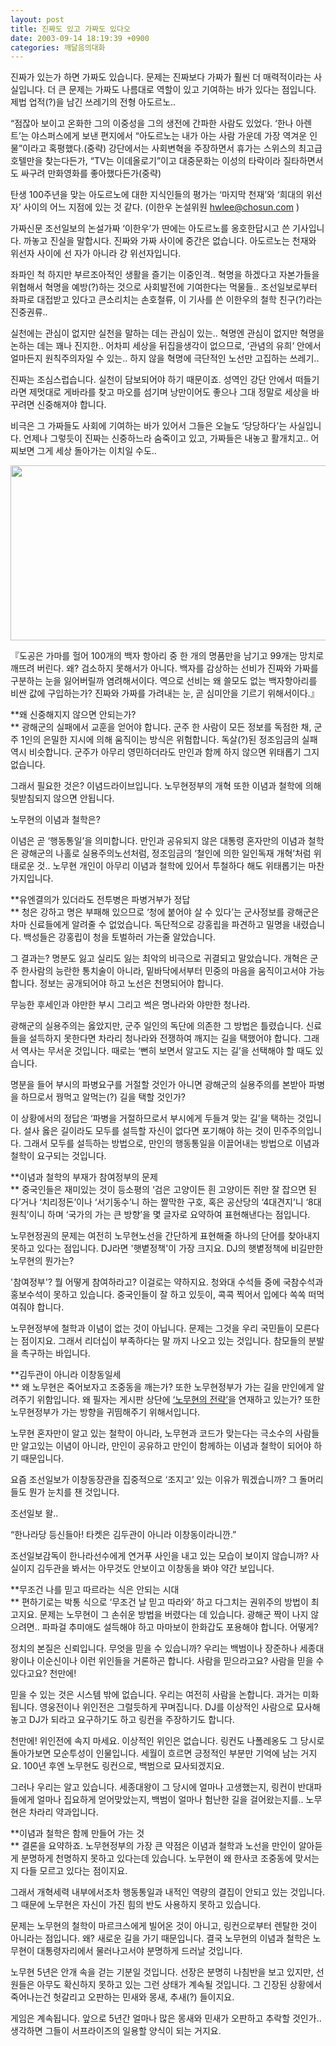 ```yaml
---
layout: post
title: 진짜도 있고 가짜도 있다오
date: 2003-09-14 18:19:39 +0900
categories: 깨달음의대화
---
```

진짜가 있는가 하면 가짜도 있습니다. 문제는 진짜보다 가짜가 훨씬 더 매력적이라는 사실입니다. 더 큰 문제는 가짜도 나름대로 역할이 있고 기여하는 바가 있다는 점입니다. 제법 업적(?)을 남긴 쓰레기의 전형 아도르노..

“점잖아 보이고 온화한 그의 이중성을 그의 생전에 간파한 사람도 있었다. ‘한나 아렌트’는 야스퍼스에게 보낸 편지에서 “아도르노는 내가 아는 사람 가운데 가장 역겨운 인물”이라고 혹평했다.(중략) 강단에서는 사회변혁을 주장하면서 휴가는 스위스의 최고급 호텔만을 찾는다든가, “TV는 이데올로기”이고 대중문화는 이성의 타락이라 질타하면서도 싸구려 만화영화를 좋아했다든가(중략) 

탄생 100주년을 맞는 아도르노에 대한 지식인들의 평가는 ‘마지막 천재’와 ‘희대의 위선자’ 사이의 어느 지점에 있는 것 같다. (이한우 논설위원 hwlee@chosun.com ) 

가짜신문 조선일보의 논설가짜 ‘이한우’가 딴에는 아도르노를 옹호한답시고 쓴 기사입니다. 까놓고 진실을 말합시다. 진짜와 가짜 사이에 중간은 없습니다. 아도르노는 천재와 위선자 사이에 선 자가 아니라 걍 위선자입니다. 

좌파인 척 하지만 부르조아적인 생활을 즐기는 이중인격.. 혁명을 하겠다고 자본가들을 위협해서 혁명을 예방(?)하는 것으로 사회발전에 기여한다는 먹물들.. 조선일보로부터 좌파로 대접받고 있다고 큰소리치는 손호철류, 이 기사를 쓴 이한우의 철학 친구(?)라는 진중권류.. 

실천에는 관심이 없지만 실천을 말하는 데는 관심이 있는.. 혁명엔 관심이 없지만 혁명을 논하는 데는 꽤나 진지한.. 어차피 세상을 뒤집을생각이 없으므로, ‘관념의 유희’ 안에서 얼마든지 원칙주의자일 수 있는.. 하지 않을 혁명에 극단적인 노선만 고집하는 쓰레기..

진짜는 조심스럽습니다. 실천이 담보되어야 하기 때문이죠. 성역인 강단 안에서 떠들기라면 제멋대로 게바라를 찾고 마오를 섬기며 낭만이어도 좋으나 그대 정말로 세상을 바꾸려면 신중해져야 합니다. 

비극은 그 가짜들도 사회에 기여하는 바가 있어서 그들은 오늘도 ‘당당하다’는 사실입니다. 언제나 그렇듯이 진짜는 신중하느라 숨죽이고 있고, 가짜들은 내놓고 활개치고.. 어찌보면 그게 세상 돌아가는 이치일 수도.. 

<p align="center">
  <img src="http://drkimz.com/technote/board/KDR/upimg/1063590778.jpg" width="507" height="280" border="0" />
</p>

<p align="left">
  『도공은 가마를 헐어 100개의 백자 항아리 중 한 개의 명품만을 남기고 99개는 망치로 깨뜨려 버린다. 왜? 검소하지 못해서가 아니다. 백자를 감상하는 선비가 진짜와 가짜를 구분하는 눈을 잃어버릴까 염려해서이다. 역으로 선비는 왜 쓸모도 없는 백자항아리를 비싼 값에 구입하는가? 진짜와 가짜를 가려내는 눈, 곧 심미안을 기르기 위해서이다.』
</p>

**왜 신중해지지 않으면 안되는가?  
** 광해군의 실패에서 교훈을 얻어야 합니다. 군주 한 사람이 모든 정보를 독점한 채, 군주 1인의 은밀한 지시에 의해 움직이는 방식은 위험합니다. 독살(?)된 정조임금의 실패 역시 비슷합니다. 군주가 아무리 영민하더라도 만인과 함께 하지 않으면 위태롭기 그지없습니다. 

그래서 필요한 것은? 이념드라이브입니다. 노무현정부의 개혁 또한 이념과 철학에 의해 뒷받침되지 않으면 안됩니다.

노무현의 이념과 철학은? 

이념은 곧 ‘행동통일’을 의미합니다. 만인과 공유되지 않은 대통령 혼자만의 이념과 철학은 광해군의 나홀로 실용주의노선처럼, 정조임금의 ‘철인에 의한 일인독재 개혁’처럼 위태로운 것.. 노무현 개인이 아무리 이념과 철학에 있어서 투철하다 해도 위태롭기는 마찬가지입니다. 

**유엔결의가 있더라도 전투병은 파병거부가 정답  
** 청은 강하고 명은 부패해 있으므로 ‘청에 붙어야 살 수 있다’는 군사정보를 광해군은 차마 신료들에게 알려줄 수 없었습니다. 독단적으로 강홍립을 파견하고 밀명을 내렸습니다. 백성들은 강홍립이 청을 토벌하러 가는줄 알았습니다. 

그 결과는? 명분도 잃고 실리도 잃는 최악의 비극으로 귀결되고 말았습니다. 개혁은 군주 한사람의 능란한 통치술이 아니라, 밑바닥에서부터 민중의 마음을 움직이고서야 가능합니다. 정보는 공개되어야 하고 노선은 천명되어야 합니다. 

무능한 후세인과 야만한 부시 그리고 썩은 명나라와 야만한 청나라.

광해군의 실용주의는 옳았지만, 군주 일인의 독단에 의존한 그 방법은 틀렸습니다. 신료들을 설득하지 못한다면 차라리 청나라와 전쟁하여 깨지는 길을 택했어야 합니다. 그래서 역사는 무서운 것입니다. 때로는 ‘뻔히 보면서 알고도 지는 길’을 선택해야 할 때도 있습니다.

명분을 들어 부시의 파병요구를 거절할 것인가 아니면 광해군의 실용주의를 본받아 파병을 하므로서 꿩먹고 알먹는(?) 길을 택할 것인가? 

이 상황에서의 정답은 ‘파병을 거절하므로서 부시에게 두들겨 맞는 길’을 택하는 것입니다. 설사 옳은 길이라도 모두를 설득할 자신이 없다면 포기해야 하는 것이 민주주의입니다. 그래서 모두를 설득하는 방법으로, 만인의 행동통일을 이끌어내는 방법으로 이념과 철학이 요구되는 것입니다. 

**이념과 철학의 부재가 참여정부의 문제  
** 중국인들은 재미있는 것이 등소평의 ‘검은 고양이든 흰 고양이든 쥐만 잘 잡으면 된다’거나 ‘치리정돈’이나 ‘서기동수’니 하는 짤막한 구호, 혹은 공산당의 ‘4대견지’니 ‘8대원칙’이니 하며 ‘국가의 가는 큰 방향’을 몇 글자로 요약하여 표현해낸다는 점입니다. 

노무현정권의 문제는 여전히 노무현노선을 간단하게 표현해줄 하나의 단어를 찾아내지 못하고 있다는 점입니다. DJ라면 '햇볕정책'이 가장 크지요. DJ의 햇볕정책에 비길만한 노무현의 뭔가는? 

'참여정부'? 뭘 어떻게 참여하라고? 이걸로는 약하지요. 청와대 수석들 중에 국참수석과 홍보수석이 못하고 있습니다. 중국인들이 잘 하고 있듯이, 콕콕 찍어서 입에다 쏙쏙 떠먹여줘야 합니다. 

노무현정부에 철학과 이념이 없는 것이 아닙니다. 문제는 그것을 우리 국민들이 모른다는 점이지요. 그래서 리더십이 부족하다는 말 까지 나오고 있는 것입니다. 참모들의 분발을 촉구하는 바입니다. 

**김두관이 아니라 이창동일세   
** 왜 노무현은 죽어보자고 조중동을 깨는가? 또한 노무현정부가 가는 길을 만인에게 알려주기 위함입니다. 왜 필자는 게시판 상단에
<a href="http://drkimz.com/technote/main.cgi?board=kimgu" target="new"> ‘노무현의 전략’</a>을 연재하고 있는가? 또한 노무현정부가 가는 방향을 귀띰해주기 위해서입니다. 

노무현 혼자만이 알고 있는 철학이 아니라, 노무현과 코드가 맞는다는 극소수의 사람들만 알고있는 이념이 아니라, 만인이 공유하고 만인이 함께하는 이념과 철학이 되어야 하기 때문입니다. 

요즘 조선일보가 이창동장관을 집중적으로 ‘조지고’ 있는 이유가 뭐겠습니까? 그 돌머리들도 뭔가 눈치를 챈 것입니다. 

조선일보 왈..

“한나라당 등신들아! 타켓은 김두관이 아니라 이창동이라니깐.”

조선일보감독이 한나라선수에게 연거푸 사인을 내고 있는 모습이 보이지 않습니까? 사실이지 김두관을 봐서는 아무것도 안보이고 이창동을 봐야 약간 보입니다. 

**무조건 나를 믿고 따르라는 식은 안되는 시대  
** 편하기로는 박통 식으로 ‘무조건 날 믿고 따라와’ 하고 다그치는 권위주의 방법이 최고지요. 문제는 노무현이 그 손쉬운 방법을 버렸다는 데 있습니다. 광해군 짝이 나지 않으려면.. 파파걸 추미애도 설득해야 하고 마마보이 한화갑도 포용해야 합니다. 어떻게? 

정치의 본질은 신뢰입니다. 무엇을 믿을 수 있습니까? 우리는 백범이나 장준하나 세종대왕이나 이순신이나 이런 위인들을 거론하곤 합니다. 사람을 믿으라고요? 사람을 믿을 수 있다고요? 천만에! 

믿을 수 있는 것은 시스템 밖에 없습니다. 우리는 여전히 사람을 논합니다. 과거는 미화됩니다. 영웅전이나 위인전은 그럴듯하게 꾸며집니다. DJ를 이상적인 사람으로 묘사해놓고 DJ가 되라고 요구하기도 하고 링컨을 주장하기도 합니다. 

천만에! 위인전에 속지 마세요. 이상적인 위인은 없습니다. 링컨도 나폴레옹도 그 당시로 돌아가보면 모순투성이 인물입니다. 세월이 흐르면 긍정적인 부분만 기억에 남는 거지요. 100년 후엔 노무현도 링컨으로, 백범으로 묘사되겠지요. 

그러나 우리는 알고 있습니다. 세종대왕이 그 당시에 얼마나 고생했는지, 링컨이 반대파들에게 얼마나 집요하게 얻어맞았는지, 백범이 얼마나 험난한 길을 걸어왔는지를.. 노무현은 차라리 약과입니다. 

**이념과 철학은 함께 만들어 가는 것  
** 결론을 요약하죠. 노무현정부의 가장 큰 약점은 이념과 철학과 노선을 만인이 알아듣게 분명하게 천명하지 못하고 있다는데 있습니다. 노무현이 왜 한사코 조중동에 맞서는지 다들 모르고 있다는 점이지요. 

그래서 개혁세력 내부에서조차 행동통일과 내적인 역량의 결집이 안되고 있는 것입니다. 그 때문에 노무현은 자신이 가진 힘의 반도 사용하지 못하고 있습니다. 

문제는 노무현의 철학이 마르크스에게 빌어온 것이 아니고, 링컨으로부터 렌탈한 것이 아니라는 점입니다. 왜? 새로운 길을 가기 때문입니다. 결국 노무현의 이념과 철학은 노무현이 대통령자리에서 물러나고서야 분명하게 드러날 것입니다. 

노무현 5년은 안개 속을 걷는 기분일 것입니다. 선장은 분명히 나침반을 보고 있지만, 선원들은 아무도 확신하지 못하고 있는 그런 상태가 계속될 것입니다. 그 긴장된 상황에서 죽어나는건 헛갈리고 오판하는 민새와 몽새, 추새(?) 들이지요. 

게임은 계속됩니다. 앞으로 5년간 얼마나 많은 몽새와 민새가 오판하고 추락할 것인가.. 생각하면 그들이 서프라이즈의 일용할 양식이 되는 거지요.